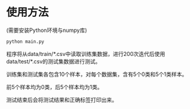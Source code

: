 # 使用方法

(需要安装Python环境与numpy库)

```bash
python main.py
```

程序将从data/train/\*.csv中读取训练集数据，进行200次迭代后使用data/test/\*.csv的测试集数据进行测试。

训练集和测试集各包含10个样本，对每个数据集，含有5个0类和5个1类样本。

前5个样本均为0类，后5个样本均为1类。

测试结束后会将测试结果和正确标签打印出来。
